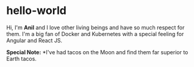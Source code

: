 # hello-world
Hi, I'm **Anil** and I love other living beings and have so much respect for them. I'm a big fan of Docker and Kubernetes with a special feeling for Angular and React JS.

**Special Note:**
*I've had tacos on the Moon and find them far superior to Earth tacos.
